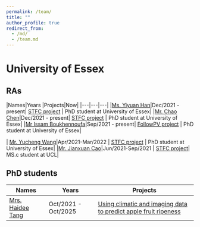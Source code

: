 ```yaml
---
permalink: /team/
title: ""
author_profile: true
redirect_from: 
  - /md/
  - /team.md
---
```


University of Essex
====
## RAs

|Names|Years |Projects|Now|
|---|---|---|
|[Ms. Yiyuan Han](https://sites.google.com/view/yiyuanhan/about-me)|Dec/2021 - present| [STFC project](https://gtr.ukri.org/projects?ref=ST%2FV00137X%2F1) | PhD student at University of Essex|
|[Mr. Chao Chen](https://www.essex.ac.uk/people/chent35604/tao-chen)|Dec/2021 - present| [STFC project](https://gtr.ukri.org/projects?ref=ST%2FV00137X%2F1) | PhD student at  University of Essex|
|[Mr Issam Boukhennoufa](https://www.linkedin.com/in/issam-boukhennoufa/)|Sep/2021 - present| [FollowPV project](https://www.abovesurveying.com/above-partners-with-leading-universities-to-develop-next-generation-drone-technology-for-intelligent-solar-plant-inspections/) | PhD student at  University of Essex|
<!--- https://balancezhai.github.io/portfolio/protfolio-998/#)| --> 
| [Mr. Yucheng Wang](https://www.essex.ac.uk/people/wangy15006/yucheng-wang)|Apr/2021-Mar/2022 | [STFC project](https://gtr.ukri.org/projects?ref=ST%2FV00137X%2F1) | PhD student at  University of Essex|
|[Mr. Jianxuan Cao](https://www.linkedin.com/in/jianxuan-c-bb5b56187/)|Jun/2021-Sep/2021 | [STFC project](https://gtr.ukri.org/projects?ref=ST%2FV00137X%2F1)| MS.c student at UCL|


## PhD students

| Names                   | Years            | Projects                                                             |
| --------                | ---------------- | ------------------------------------------------------------ |
| [Mrs. Haidee Tang](https://www.essex.ac.uk/people/TANGH63502) | Oct/2021 - Oct/2025   | [Using climatic and imaging data to predict apple fruit ripeness](https://www.ctp-fcr.org/machine-learning/)                          |